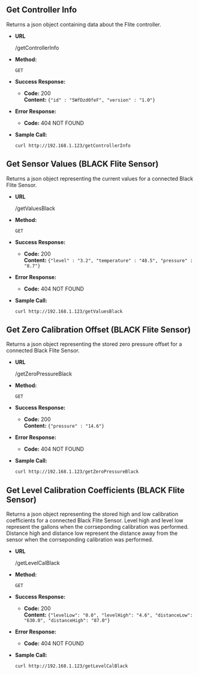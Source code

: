 **Get Controller Info**
----
  Returns a json object containing data about the Flite controller.

* **URL**

  /getControllerInfo

* **Method:**

  `GET`

* **Success Response:**

  * **Code:** 200 <br />
    **Content:** `{"id" : "5WfDzd0feF", "version" : "1.0"}`
 
* **Error Response:**

  * **Code:** 404 NOT FOUND <br />

* **Sample Call:**

  `curl http://192.168.1.123/getControllerInfo`


**Get Sensor Values (BLACK Flite Sensor)**
----
  Returns a json object representing the current values for a connected Black Flite Sensor.

* **URL**

  /getValuesBlack

* **Method:**

  `GET`

* **Success Response:**

  * **Code:** 200 <br />
    **Content:** `{"level" : "3.2", "temperature" : "48.5", "pressure" : "8.7"}`
 
* **Error Response:**

  * **Code:** 404 NOT FOUND <br />

* **Sample Call:**

  `curl http://192.168.1.123/getValuesBlack`


**Get Zero Calibration Offset (BLACK Flite Sensor)**
----
  Returns a json object representing the stored zero pressure offset for a connected Black Flite Sensor.

* **URL**

  /getZeroPressureBlack

* **Method:**

  `GET`

* **Success Response:**

  * **Code:** 200 <br />
    **Content:** `{"pressure" : "14.6"}`
 
* **Error Response:**

  * **Code:** 404 NOT FOUND <br />

* **Sample Call:**

  `curl http://192.168.1.123/getZeroPressureBlack`
  
  
**Get Level Calibration Coefficients (BLACK Flite Sensor)**
----
  Returns a json object representing the stored high and low calibration coefficients for a connected Black Flite Sensor.
  Level high and level low represent the gallons when the corrseponding calibration was performed.
  Distance high and distance low represent the distance away from the sensor when the corrseponding calibration was performed.

* **URL**

  /getLevelCalBlack

* **Method:**

  `GET`

* **Success Response:**

  * **Code:** 200 <br />
    **Content:** `{"levelLow": "0.0", "levelHigh": "4.6", "distanceLow": "630.0", "distanceHigh": "87.0"}`
 
* **Error Response:**

  * **Code:** 404 NOT FOUND <br />

* **Sample Call:**

  `curl http://192.168.1.123/getLevelCalBlack`
